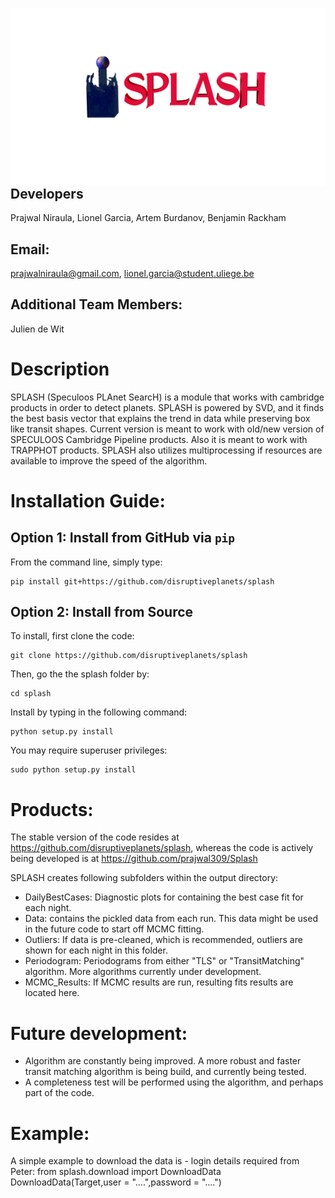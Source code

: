 
# <img src="logo/logo.png"  alt="SPLASH"  style="float: left; margin-right: 10px;" />


## Developers
Prajwal Niraula, Lionel Garcia, Artem Burdanov, Benjamin Rackham

## Email:
prajwalniraula@gmail.com, lionel.garcia@student.uliege.be

## Additional Team Members:
Julien de Wit

# Description
SPLASH (Speculoos PLAnet SearcH) is a module that works with cambridge products in order to detect planets. SPLASH is powered by SVD, and it finds the best basis vector that explains the trend in data while preserving box like transit shapes. Current version is meant to work with old/new version of SPECULOOS Cambridge Pipeline products. Also it is meant to work with TRAPPHOT products. SPLASH also utilizes multiprocessing if resources are available to improve the speed of the algorithm.

# Installation Guide:

## Option 1: Install from GitHub via `pip`
From the command line, simply type:

    pip install git+https://github.com/disruptiveplanets/splash

## Option 2: Install from Source
To install, first clone the code:

    git clone https://github.com/disruptiveplanets/splash

Then, go the the splash folder by:

    cd splash

Install by typing in the following command:

    python setup.py install

You may require superuser privileges:

    sudo python setup.py install

# Products:
The stable version of the code resides at https://github.com/disruptiveplanets/splash, whereas the code is actively being developed is at https://github.com/prajwal309/Splash

SPLASH creates following subfolders within the output directory:
- DailyBestCases: Diagnostic plots for  containing the best case fit for each night.
- Data: contains the pickled data from each run. This data might be used in the future code to start off MCMC fitting.
- Outliers: If data is pre-cleaned, which is recommended, outliers are shown for each night in this folder.
- Periodogram: Periodograms from either "TLS" or "TransitMatching" algorithm. More algorithms currently under development.
- MCMC_Results: If MCMC results are run, resulting fits results are located here.


# Future development:
- Algorithm are constantly being improved. A more robust and faster transit matching algorithm is being build, and currently being tested.
- A completeness test will be performed using the algorithm, and perhaps part of the code.


# Example:
A simple example to download the data is - login details required from Peter:
from splash.download import DownloadData
DownloadData(Target,user = "....",password = "....")
